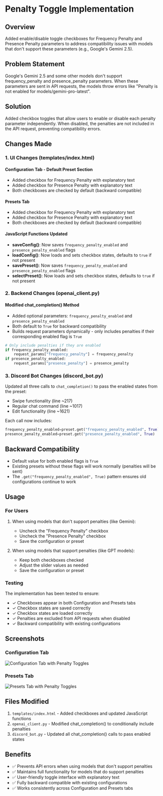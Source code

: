 # Penalty Toggle Implementation

## Overview
Added enable/disable toggle checkboxes for Frequency Penalty and Presence Penalty parameters to address compatibility issues with models that don't support these parameters (e.g., Google's Gemini 2.5).

## Problem Statement
Google's Gemini 2.5 and some other models don't support frequency_penalty and presence_penalty parameters. When these parameters are sent in API requests, the models throw errors like "Penalty is not enabled for models/gemini-pro-latest".

## Solution
Added checkbox toggles that allow users to enable or disable each penalty parameter independently. When disabled, the penalties are not included in the API request, preventing compatibility errors.

## Changes Made

### 1. UI Changes (templates/index.html)

#### Configuration Tab - Default Preset Section
- Added checkbox for Frequency Penalty with explanatory text
- Added checkbox for Presence Penalty with explanatory text
- Both checkboxes are checked by default (backward compatible)

#### Presets Tab
- Added checkbox for Frequency Penalty with explanatory text
- Added checkbox for Presence Penalty with explanatory text  
- Both checkboxes are checked by default (backward compatible)

#### JavaScript Functions Updated
- **saveConfig()**: Now saves `frequency_penalty_enabled` and `presence_penalty_enabled` flags
- **loadConfig()**: Now loads and sets checkbox states, defaults to `true` if not present
- **savePreset()**: Now saves `frequency_penalty_enabled` and `presence_penalty_enabled` flags
- **selectPreset()**: Now loads and sets checkbox states, defaults to `true` if not present

### 2. Backend Changes (openai_client.py)

#### Modified chat_completion() Method
- Added optional parameters: `frequency_penalty_enabled` and `presence_penalty_enabled`
- Both default to `True` for backward compatibility
- Builds request parameters dynamically - only includes penalties if their corresponding enabled flag is `True`

```python
# Only include penalties if they are enabled
if frequency_penalty_enabled:
    request_params["frequency_penalty"] = frequency_penalty
if presence_penalty_enabled:
    request_params["presence_penalty"] = presence_penalty
```

### 3. Discord Bot Changes (discord_bot.py)

Updated all three calls to `chat_completion()` to pass the enabled states from the preset:
- Swipe functionality (line ~217)
- Regular chat command (line ~1017)
- Edit functionality (line ~1621)

Each call now includes:
```python
frequency_penalty_enabled=preset.get("frequency_penalty_enabled", True),
presence_penalty_enabled=preset.get("presence_penalty_enabled", True)
```

## Backward Compatibility

- Default value for both enabled flags is `True`
- Existing presets without these flags will work normally (penalties will be sent)
- The `.get("frequency_penalty_enabled", True)` pattern ensures old configurations continue to work

## Usage

### For Users
1. When using models that don't support penalties (like Gemini):
   - Uncheck the "Frequency Penalty" checkbox
   - Uncheck the "Presence Penalty" checkbox
   - Save the configuration or preset

2. When using models that support penalties (like GPT models):
   - Keep both checkboxes checked
   - Adjust the slider values as needed
   - Save the configuration or preset

### Testing
The implementation has been tested to ensure:
- ✓ Checkboxes appear in both Configuration and Presets tabs
- ✓ Checkbox states are saved correctly
- ✓ Checkbox states are loaded correctly
- ✓ Penalties are excluded from API requests when disabled
- ✓ Backward compatibility with existing configurations

## Screenshots

### Configuration Tab
![Configuration Tab with Penalty Toggles](https://github.com/user-attachments/assets/74f9f9c1-46f7-44a9-a948-73c39e1a63ee)

### Presets Tab
![Presets Tab with Penalty Toggles](https://github.com/user-attachments/assets/4bc4285e-9efa-47cc-b3df-9ca1e3d08f5e)

## Files Modified
1. `templates/index.html` - Added checkboxes and updated JavaScript functions
2. `openai_client.py` - Modified chat_completion() to conditionally include penalties
3. `discord_bot.py` - Updated all chat_completion() calls to pass enabled states

## Benefits
- ✅ Prevents API errors when using models that don't support penalties
- ✅ Maintains full functionality for models that do support penalties
- ✅ User-friendly toggle interface with explanatory text
- ✅ Fully backward compatible with existing configurations
- ✅ Works consistently across Configuration and Presets tabs
